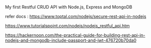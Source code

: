 My first  Restful CRUD API with Node.js, Express and MongoDB


refer docs : https://www.toptal.com/nodejs/secure-rest-api-in-nodejs

https://www.tutorialspoint.com/nodejs/nodejs_restful_api.htm

https://hackernoon.com/the-practical-guide-for-building-rest-api-in-nodejs-and-mongodb-include-passport-and-jwt-476720b70da0

